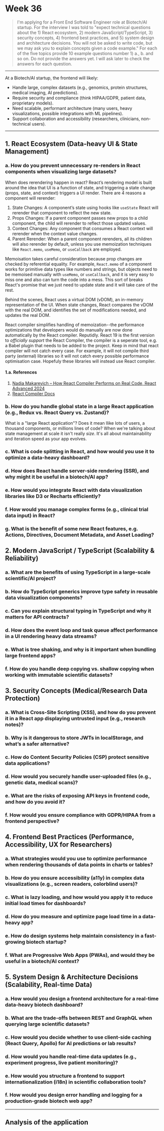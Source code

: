 # Week 36

> I'm applying for a Front End Software Engineer role at Biotech/AI startup. For the interview I was told to "expect technical questions about the 1) React ecosystem, 2) modern JavaScript/TypeScript, 3) security concepts, 4) frontend best practices, and 5) system design and architecture decisions. You will not be asked to write code, but we may ask you to explain concepts given a code example." For each of the five topics provide 10 example questions number 1) a., b. and so on. Do not provide the answers yet. I will ask later to check the answers for each question.

---

At a Biotech/AI startup, the frontend will likely:

- Handle large, complex datasets (e.g., genomics, protein structures, medical imaging, AI predictions).
- Require security and compliance (think HIPAA/GDPR, patient data, proprietary models).
- Need scalable, performant architecture (many users, heavy visualizations, possible integrations with ML pipelines).
- Support collaboration and accessibility (researchers, clinicians, non-technical users).

---

## 1. React Ecosystem (Data-heavy UI & State Management)

### a. How do you prevent unnecessary re-renders in React components when visualizing large datasets?

When does rerendering happen in react? React’s rendering model is built around the idea that UI is a function of  state, and triggering a state change (props, state, and context) triggers a UI render. There are 4 reasons a component will rerender:

1. State Changes: A component’s state using hooks like `useState` React will rerender that component to reflect the new state.
2. Props Changes: If a parent component passes new props to a child component, the child will rerender to reflect those updated values.
3. Context Changes: Any component that consumes a React context will rerender when the context value changes.
4. Parent Rerender: When a parent component rerenders, all its children will also rerender by default, unless you use memoization techniques like `React.memo`, `useMemo`, or `useCallback` are employed.

Memoisation takes careful consideration because prop changes are checked by referential equality. For example, `React.memo` of a component works for primitive data types like numbers and strings, but objects need to be memoised manually with `useMemo`, or `useCallback`, and it is very easy to miss one and also can turn the code into a mess. This sort of breaks React's promise that we just need to update state and it will take care of the rest.

Behind the scenes, React uses a virtual DOM (vDOM), an in-memory representation of the UI. When state changes, React compares the vDOM with the real DOM, and identifies the set of modifications needed, and updates the real DOM.

React compiler simplifies handling of memoization--the performance optimizations that developers would do manually are now done automatically by the React compiler. Reputidly. React 19 is the first version to _officially support_ the React Compiler, the compiler is a seperate tool, e.g. a Babel plugin that needs to be added to the project. Keep in mind that react compiler will not catch every case. For example, it will not compile third party (external) libraries so it will not catch every possible performance optimisation case. Hopefuly these libraries will instead use React compiler.

#### 1.a. References

1. [Nadia Makarevich – How React Compiler Performs on Real Code, React Advanced 2024](https://www.youtube.com/watch?v=T-rHmWSZajc)
2. [React Compiler Docs](https://react.dev/learn/react-compiler/introduction)

### b. How do you handle global state in a large React application (e.g., Redux vs. React Query vs. Zustand)?

What is a "large React application"? Does it mean llike lots of users, a thousand components, or millions lines of code? When we're talking about state management at scale it isn't really _size_. It's all about maintainability and iteration speed as your app evolves.

### c. What is code splitting in React, and how would you use it to optimize a data-heavy dashboard?
### d. How does React handle server-side rendering (SSR), and why might it be useful in a biotech/AI app?
### e. How would you integrate React with data visualization libraries like D3 or Recharts efficiently?
### f. How would you manage complex forms (e.g., clinical trial data input) in React?
### g. What is the benefit of some new React features, e.g. Actions, Directives, Document Metadata, and Asset Loading?

## 2. Modern JavaScript / TypeScript (Scalability & Reliability)

### a. What are the benefits of using TypeScript in a large-scale scientific/AI project?
### b. How do TypeScript generics improve type safety in reusable data visualization components?
### c. Can you explain structural typing in TypeScript and why it matters for API contracts?
### d. How does the event loop and task queue affect performance in a UI rendering heavy data streams?
### e. What is tree shaking, and why is it important when bundling large frontend apps?
### f. How do you handle deep copying vs. shallow copying when working with immutable scientific datasets?

## 3. Security Concepts (Medical/Research Data Protection)

### a. What is Cross-Site Scripting (XSS), and how do you prevent it in a React app displaying untrusted input (e.g., research notes)?
### b. Why is it dangerous to store JWTs in localStorage, and what’s a safer alternative?
### c. How do Content Security Policies (CSP) protect sensitive data applications?
### d. How would you securely handle user-uploaded files (e.g., genetic data, medical scans)?
### e. What are the risks of exposing API keys in frontend code, and how do you avoid it?
### f. How would you ensure compliance with GDPR/HIPAA from a frontend perspective?

## 4. Frontend Best Practices (Performance, Accessibility, UX for Researchers)

### a. What strategies would you use to optimize performance when rendering thousands of data points in charts or tables?
### b. How do you ensure accessibility (a11y) in complex data visualizations (e.g., screen readers, colorblind users)?
### c. What is lazy loading, and how would you apply it to reduce initial load times for dashboards?
### d. How do you measure and optimize page load time in a data-heavy app?
### e. How do design systems help maintain consistency in a fast-growing biotech startup?
### f. What are Progressive Web Apps (PWAs), and would they be useful in a biotech/AI context?

## 5. System Design & Architecture Decisions (Scalability, Real-time Data)

### a. How would you design a frontend architecture for a real-time data-heavy biotech dashboard?
### b. What are the trade-offs between REST and GraphQL when querying large scientific datasets?
### c. How would you decide whether to use client-side caching (React Query, Apollo) for AI predictions or lab results?
### d. How would you handle real-time data updates (e.g., experiment progress, live patient monitoring)?
### e. How would you structure a frontend to support internationalization (i18n) in scientific collaboration tools?
### f. How would you design error handling and logging for a production-grade biotech web app?

---

## Analysis of the application

